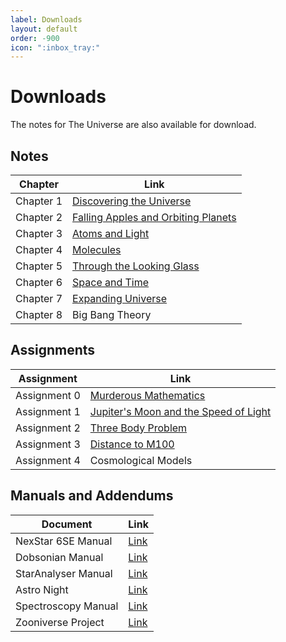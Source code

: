 ```yaml
---
label: Downloads
layout: default
order: -900
icon: ":inbox_tray:"
---
```


# Downloads

The notes for The Universe are also available for download.

## Notes

| Chapter   | Link                                                                                                  |
|-----------|-------------------------------------------------------------------------------------------------------|
| Chapter 1 | [Discovering the Universe](https://canvas.nus.edu.sg/files/33290/download?download_frd=1)             |
| Chapter 2 | [Falling Apples and Orbiting Planets](https://canvas.nus.edu.sg/files/174994/download?download_frd=1) |
| Chapter 3 | [Atoms and Light](https://canvas.nus.edu.sg/files/194216/download?download_frd=1)                     |
| Chapter 4 | [Molecules](https://canvas.nus.edu.sg/files/241022/download?download_frd=1)                           |
| Chapter 5 | [Through the Looking Glass](https://canvas.nus.edu.sg/files/275171/download?download_frd=1)           |
| Chapter 6 | [Space and Time](https://canvas.nus.edu.sg/files/346818/download?download_frd=1)                      |
| Chapter 7 | [Expanding Universe](https://canvas.nus.edu.sg/files/376752/download?download_frd=1)                  |
| Chapter 8 | Big Bang Theory                     |

## Assignments

| Assignment   | Link                                                                                                    |
|--------------|---------------------------------------------------------------------------------------------------------|
| Assignment 0 | [Murderous Mathematics](https://canvas.nus.edu.sg/files/33287/download?download_frd=1)                  |
| Assignment 1 | [Jupiter's Moon and the Speed of Light](https://canvas.nus.edu.sg/files/173146/download?download_frd=1) |
| Assignment 2 | [Three Body Problem](https://canvas.nus.edu.sg/files/215326/download?download_frd=1)                    |
| Assignment 3 | [Distance to M100](https://canvas.nus.edu.sg/files/320257/download?download_frd=1)                      |
| Assignment 4 | Cosmological Models                   |


## Manuals and Addendums

| Document            | Link                                                                   |
|---------------------|------------------------------------------------------------------------|
| NexStar 6SE Manual  | [Link](https://canvas.nus.edu.sg/files/164434/download?download_frd=1) |
| Dobsonian Manual    | [Link](https://canvas.nus.edu.sg/files/164435/download?download_frd=1) |
| StarAnalyser Manual | [Link](https://canvas.nus.edu.sg/files/164436/download?download_frd=1) |
| Astro Night         | [Link](https://canvas.nus.edu.sg/files/198805/download?download_frd=1) |
| Spectroscopy Manual | [Link](https://canvas.nus.edu.sg/files/215364/download?download_frd=1) |
| Zooniverse Project  | [Link](https://canvas.nus.edu.sg/files/215442/download?download_frd=1) |
    



